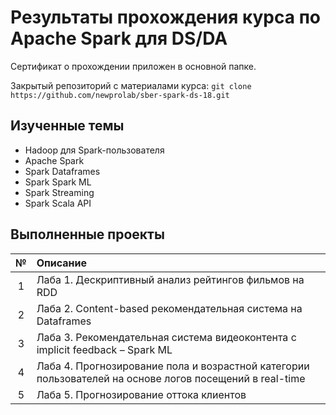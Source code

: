# Результаты прохождения курса по Apache Spark для DS/DA
Сертификат о прохождении приложен в основной папке.

Закрытый репозиторий с материалами курса:
`git clone https://github.com/newprolab/sber-spark-ds-18.git`

## Изученные темы
- Hadoop для Spark-пользователя
- Apache Spark
- Spark Dataframes
- Spark Spark ML
- Spark Streaming
- Spark Scala API


## Выполненные проекты

| № | Описание                      |
| :---: |:---------------------------------------|
| 1 | Лаба 1. Дескриптивный анализ рейтингов фильмов на RDD |
| 2 | Лаба 2. Content-based рекомендательная система на Dataframes |
| 3 | Лаба 3. Рекомендательная система видеоконтента с implicit feedback – Spark ML |
| 4 | Лаба 4. Прогнозирование пола и возрастной категории пользователей на основе логов посещений в real-time |
| 5 | Лаба 5. Прогнозирование оттока клиентов |
